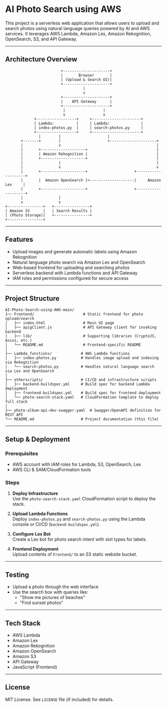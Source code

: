 # AI Photo Search using AWS

This project is a serverless web application that allows users to upload and search photos using natural language queries powered by AI and AWS services. It leverages AWS Lambda, Amazon Lex, Amazon Rekognition, OpenSearch, S3, and API Gateway.

---

## Architecture Overview

```
                         +---------------------+
                         |       Browser       |
                         | (Upload & Search UI)|
                         +---------------------+
                                   |
                                   v
                         +---------------------+
                         |    API Gateway      |
                         +---------------------+
                          |                 |
                          v                 v
             +------------------+     +----------------------+
             | Lambda:          |     | Lambda:              |
             | index-photos.py  |     | search-photos.py     |
             +------------------+     +----------------------+
               |        |                     |
       +-------+        |                     +---------------------+
       |                v                                           |
       |       +--------------------+                               |
       |       | Amazon Rekognition |                               |
       |       +--------------------+                               |
       |                |                                           |
       |                v                                           v
       |       +--------------------+                     +--------------------+
       |       |  Amazon OpenSearch |<--------------------|     Amazon Lex     |
       |       +--------------------+                     +--------------------+
       |                |
       v                v
+----------------+   +----------------+
| Amazon S3      |   | Search Results |
| (Photo Storage)|   +----------------+
+----------------+
```

---

## Features

- Upload images and generate automatic labels using Amazon Rekognition
- Natural language photo search via Amazon Lex and OpenSearch
- Web-based frontend for uploading and searching photos
- Serverless backend with Lambda functions and API Gateway
- IAM roles and permissions configured for secure access

---

## Project Structure

```
AI-Photo-Search-using-AWS-main/
├── Frontend/                      # Static frontend for photo upload/search
│   ├── index.html                 # Main UI page
│   ├── apigClient.js              # API Gateway client for invoking backend
│   ├── lib/                       # Supporting libraries (CryptoJS, Axios, etc.)
│   └── README.md                  # Frontend-specific README
│
├── Lambda_functions/             # AWS Lambda functions
│   ├── index-photos.py           # Handles image upload and indexing via Rekognition
│   └── search-photos.py          # Handles natural language search via Lex and OpenSearch
│
├── otherscripts/                 # CI/CD and infrastructure scripts
│   ├── backend-buildspec.yml     # Build spec for backend Lambda deployment
│   ├── frontend-buildspec.yml    # Build spec for frontend deployment
│   └── photo-search-stack.yaml   # CloudFormation template to deploy full stack
│
├── photo-album-api-dev-swagger.yaml  # Swagger/OpenAPI definition for REST API
└── README.md                     # Project documentation (this file)
```

---

## Setup & Deployment

### Prerequisites

- AWS account with IAM roles for Lambda, S3, OpenSearch, Lex
- AWS CLI & SAM/CloudFormation tools

### Steps

1. **Deploy Infrastructure**  
   Use the `photo-search-stack.yaml` CloudFormation script to deploy the stack.

2. **Upload Lambda Functions**  
   Deploy `index-photos.py` and `search-photos.py` using the Lambda console or CI/CD (`backend-buildspec.yml`).

3. **Configure Lex Bot**  
   Create a Lex bot for photo search intent with slot types for labels.

4. **Frontend Deployment**  
   Upload contents of `Frontend/` to an S3 static website bucket.

---

## Testing

- Upload a photo through the web interface
- Use the search box with queries like:
  - "Show me pictures of beaches"
  - "Find sunset photos"

---

## Tech Stack

- AWS Lambda
- Amazon Lex
- Amazon Rekognition
- Amazon OpenSearch
- Amazon S3
- API Gateway
- JavaScript (Frontend)

---

## License

MIT License. See `LICENSE` file (if included) for details.
